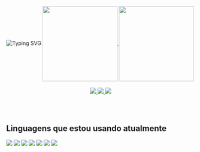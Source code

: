 <img src="https://readme-typing-svg.demolab.com?font=Fira+Code&pause=100&color=7aa2f7&multiline=true&width=1000&height=80&lines=Seja bem vindo, sou o Victor - Welcome I am Victor" alt="Typing SVG" />

<a href="https://github.com/VictorDMartin/github-readme-stats">
  <img height=200 align="center" src="https://github-readme-stats.vercel.app/api?username=VictorDMartin&show_icons=true&theme=tokyonight&card_width=10" />
</a>
<a href="https://github.com/VictorDMartin/convoychat">
  <img height=200 align="center" src="https://github-readme-stats.vercel.app/api/top-langs?username=VictorDMartin&layout=donut&langs_count=8&card_width=100&show_icons=true&theme=tokyonight" />
</a>
<br></br>
<div align="center">
  <a href="https://www.instagram.com/victordemartin"/>
    <img src ="https://img.shields.io/badge/Instagram-E4405F?style=for-the-badge&logo=instagram&logoColor=white"/>
  </a>
  <a href="https://www.linkedin.com/in/victor-de-martin-9316b9268/"/>
    <img src ="https://img.shields.io/badge/LinkedIn-0077B5?style=for-the-badge&logo=linkedin&logoColor=white"/>
  </a>
  <a href="https://twitter.com/VictorVeXy"/>
    <img src ="https://img.shields.io/badge/Twitter-1DA1F2?style=for-the-badge&logo=twitter&logoColor=white"/>
  </a>
</div>
  
<br></br>
## Linguagens que estou usando atualmente
<div>
  <img src ="https://img.shields.io/badge/Python-14354C?style=for-the-badge&logo=python&logoColor=white"/>
  <img src ="https://img.shields.io/badge/HTML-239120?style=for-the-badge&logo=html5&logoColor=white"/>
  <img src="https://img.shields.io/badge/CSS-239120?&style=for-the-badge&logo=css3&logoColor=white"/>
  <img src="https://img.shields.io/badge/JavaScript-323330?style=for-the-badge&logo=javascript&logoColor=F7DF1E"/>
  <img src="https://img.shields.io/badge/PHP-777BB4?style=for-the-badge&logo=php&logoColor=white"/>
  <img src="https://img.shields.io/badge/MySQL-00000F?style=for-the-badge&logo=mysql&logoColor=white"/>
  <img src="https://img.shields.io/badge/SQLite-07405E?style=for-the-badge&logo=sqlite&logoColor=white"/>
</div>

